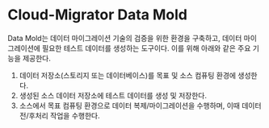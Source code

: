 # Cloud-Migrator Data Mold

Data Mold는 데이터 마이그레이션 기술의 검증을 위한 환경을 구축하고, 데이터 마이그레이션에 필요한 테스트 데이터를 생성하는 도구이다.
이를 위해 아래와 같은 주요 기능을 제공한다.
1. 데이터 저장소(스토리지 또는 데이터베이스)를 목표 및 소스 컴퓨팅 환경에 생성한다. 
2. 생성된 소스 데이터 저장소에 테스트 데이터를 생성 및 저장한다.
3. 소스에서 목표 컴퓨팅 환경으로 데이터 복제/마이그레이션을 수행하며, 이때 데이터 전/후처리 작업을 수행한다.
